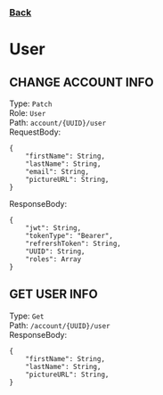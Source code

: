 ### [Back](./Main.md)

# User

## **CHANGE ACCOUNT INFO**

Type: `Patch`  
Role: `User`  
Path: `account/{UUID}/user`  
RequestBody:

```
{
    "firstName": String,
    "lastName": String,
    "email": String,
    "pictureURL": String,
}
```

ResponseBody:

```
{
    "jwt": String,
    "tokenType": "Bearer",
    "refrershToken": String,
    "UUID": String,
    "roles": Array
}
```

## **GET USER INFO**

Type: `Get`  
Path: `/account/{UUID}/user`  
ResponseBody:

```
{
    "firstName": String,
    "lastName": String,
    "pictureURL": String,
}
```
